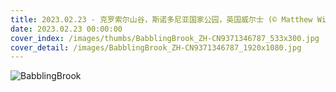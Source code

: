 ```yaml
---
title: 2023.02.23 - 克罗索尔山谷，斯诺多尼亚国家公园，英国威尔士 (© Matthew Williams Ellis/Plainpicture)
date: 2023.02.23 00:00:00
cover_index: /images/thumbs/BabblingBrook_ZH-CN9371346787_533x300.jpg
cover_detail: /images/BabblingBrook_ZH-CN9371346787_1920x1080.jpg
---
```


![BabblingBrook](/images/BabblingBrook_ZH-CN9371346787_1920x1080.jpg)
